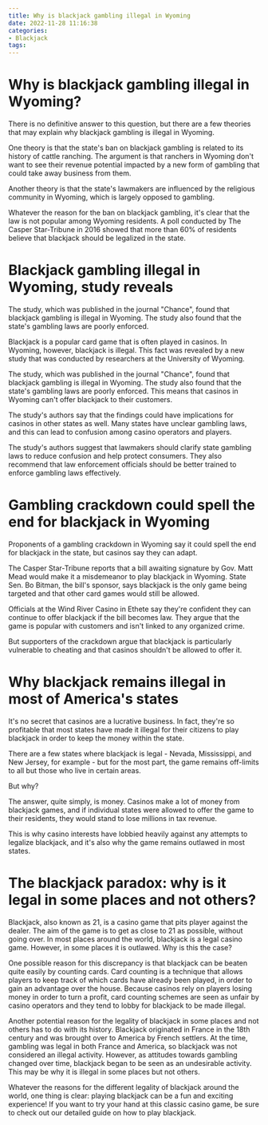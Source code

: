 ```yaml
---
title: Why is blackjack gambling illegal in Wyoming 
date: 2022-11-28 11:16:38
categories:
- Blackjack
tags:
---
```



#  Why is blackjack gambling illegal in Wyoming? 

There is no definitive answer to this question, but there are a few theories that may explain why blackjack gambling is illegal in Wyoming.

One theory is that the state's ban on blackjack gambling is related to its history of cattle ranching. The argument is that ranchers in Wyoming don't want to see their revenue potential impacted by a new form of gambling that could take away business from them.

Another theory is that the state's lawmakers are influenced by the religious community in Wyoming, which is largely opposed to gambling.

Whatever the reason for the ban on blackjack gambling, it's clear that the law is not popular among Wyoming residents. A poll conducted by The Casper Star-Tribune in 2016 showed that more than 60% of residents believe that blackjack should be legalized in the state.

#  Blackjack gambling illegal in Wyoming, study reveals 

The study, which was published in the journal "Chance", found that blackjack gambling is illegal in Wyoming. The study also found that the state's gambling laws are poorly enforced.

Blackjack is a popular card game that is often played in casinos. In Wyoming, however, blackjack is illegal. This fact was revealed by a new study that was conducted by researchers at the University of Wyoming.

The study, which was published in the journal "Chance", found that blackjack gambling is illegal in Wyoming. The study also found that the state's gambling laws are poorly enforced. This means that casinos in Wyoming can't offer blackjack to their customers.

The study's authors say that the findings could have implications for casinos in other states as well. Many states have unclear gambling laws, and this can lead to confusion among casino operators and players.

The study's authors suggest that lawmakers should clarify state gambling laws to reduce confusion and help protect consumers. They also recommend that law enforcement officials should be better trained to enforce gambling laws effectively.

#  Gambling crackdown could spell the end for blackjack in Wyoming 

Proponents of a gambling crackdown in Wyoming say it could spell the end for blackjack in the state, but casinos say they can adapt.

The Casper Star-Tribune reports that a bill awaiting signature by Gov. Matt Mead would make it a misdemeanor to play blackjack in Wyoming. State Sen. Bo Bitman, the bill's sponsor, says blackjack is the only game being targeted and that other card games would still be allowed.

Officials at the Wind River Casino in Ethete say they're confident they can continue to offer blackjack if the bill becomes law. They argue that the game is popular with customers and isn't linked to any organized crime.

But supporters of the crackdown argue that blackjack is particularly vulnerable to cheating and that casinos shouldn't be allowed to offer it.

#  Why blackjack remains illegal in most of America's states 

It's no secret that casinos are a lucrative business. In fact, they're so profitable that most states have made it illegal for their citizens to play blackjack in order to keep the money within the state.

There are a few states where blackjack is legal - Nevada, Mississippi, and New Jersey, for example - but for the most part, the game remains off-limits to all but those who live in certain areas.

But why?

The answer, quite simply, is money. Casinos make a lot of money from blackjack games, and if individual states were allowed to offer the game to their residents, they would stand to lose millions in tax revenue.

This is why casino interests have lobbied heavily against any attempts to legalize blackjack, and it's also why the game remains outlawed in most states.

#  The blackjack paradox: why is it legal in some places and not others?

Blackjack, also known as 21, is a casino game that pits player against the dealer. The aim of the game is to get as close to 21 as possible, without going over. In most places around the world, blackjack is a legal casino game. However, in some places it is outlawed. Why is this the case?

One possible reason for this discrepancy is that blackjack can be beaten quite easily by counting cards. Card counting is a technique that allows players to keep track of which cards have already been played, in order to gain an advantage over the house. Because casinos rely on players losing money in order to turn a profit, card counting schemes are seen as unfair by casino operators and they tend to lobby for blackjack to be made illegal.

Another potential reason for the legality of blackjack in some places and not others has to do with its history. Blackjack originated in France in the 18th century and was brought over to America by French settlers. At the time, gambling was legal in both France and America, so blackjack was not considered an illegal activity. However, as attitudes towards gambling changed over time, blackjack began to be seen as an undesirable activity. This may be why it is illegal in some places but not others.

Whatever the reasons for the different legality of blackjack around the world, one thing is clear: playing blackjack can be a fun and exciting experience! If you want to try your hand at this classic casino game, be sure to check out our detailed guide on how to play blackjack.